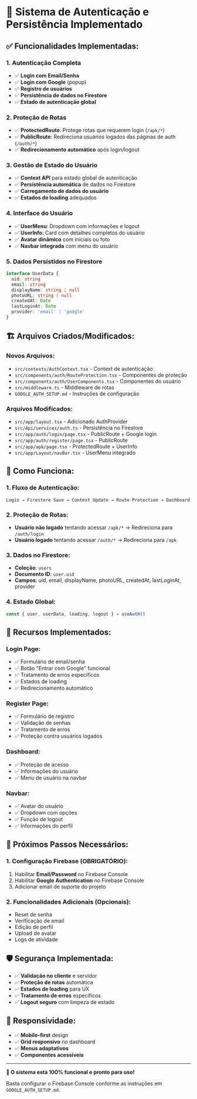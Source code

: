 # 🔐 Sistema de Autenticação e Persistência Implementado

## ✅ **Funcionalidades Implementadas:**

### **1. Autenticação Completa**
- ✅ **Login com Email/Senha**
- ✅ **Login com Google** (popup)
- ✅ **Registro de usuários**
- ✅ **Persistência de dados no Firestore**
- ✅ **Estado de autenticação global**

### **2. Proteção de Rotas**
- ✅ **ProtectedRoute**: Protege rotas que requerem login (`/apk/*`)
- ✅ **PublicRoute**: Redireciona usuários logados das páginas de auth (`/auth/*`)
- ✅ **Redirecionamento automático** após login/logout

### **3. Gestão de Estado do Usuário**
- ✅ **Context API** para estado global de autenticação
- ✅ **Persistência automática** de dados no Firestore
- ✅ **Carregamento de dados do usuário**
- ✅ **Estados de loading** adequados

### **4. Interface do Usuário**
- ✅ **UserMenu**: Dropdown com informações e logout
- ✅ **UserInfo**: Card com detalhes completos do usuário
- ✅ **Avatar dinâmico** com iniciais ou foto
- ✅ **Navbar integrada** com menu do usuário

### **5. Dados Persistidos no Firestore**
```typescript
interface UserData {
  uid: string
  email: string
  displayName: string | null
  photoURL: string | null
  createdAt: Date
  lastLoginAt: Date
  provider: 'email' | 'google'
}
```

## 🏗️ **Arquivos Criados/Modificados:**

### **Novos Arquivos:**
- `src/contexts/AuthContext.tsx` - Context de autenticação
- `src/components/auth/RouteProtection.tsx` - Componentes de proteção
- `src/components/auth/UserComponents.tsx` - Componentes do usuário
- `src/middleware.ts` - Middleware de rotas
- `GOOGLE_AUTH_SETUP.md` - Instruções de configuração

### **Arquivos Modificados:**
- `src/app/layout.tsx` - Adicionado AuthProvider
- `src/Api/services/auth.ts` - Persistência no Firestore
- `src/app/auth/login/page.tsx` - PublicRoute + Google login
- `src/app/auth/register/page.tsx` - PublicRoute
- `src/app/apk/page.tsx` - ProtectedRoute + UserInfo
- `src/app/Layout/navBar.tsx` - UserMenu integrado

## 🔧 **Como Funciona:**

### **1. Fluxo de Autenticação:**
```
Login → Firestore Save → Context Update → Route Protection → Dashboard
```

### **2. Proteção de Rotas:**
- **Usuário não logado** tentando acessar `/apk/*` → Redireciona para `/auth/login`
- **Usuário logado** tentando acessar `/auth/*` → Redireciona para `/apk`

### **3. Dados no Firestore:**
- **Coleção**: `users`
- **Documento ID**: `user.uid`
- **Campos**: uid, email, displayName, photoURL, createdAt, lastLoginAt, provider

### **4. Estado Global:**
```typescript
const { user, userData, loading, logout } = useAuth()
```

## 🎯 **Recursos Implementados:**

### **Login Page:**
- ✅ Formulário de email/senha
- ✅ Botão "Entrar com Google" funcional
- ✅ Tratamento de erros específicos
- ✅ Estados de loading
- ✅ Redirecionamento automático

### **Register Page:**
- ✅ Formulário de registro
- ✅ Validação de senhas
- ✅ Tratamento de erros
- ✅ Proteção contra usuários logados

### **Dashboard:**
- ✅ Proteção de acesso
- ✅ Informações do usuário
- ✅ Menu de usuário na navbar

### **Navbar:**
- ✅ Avatar do usuário
- ✅ Dropdown com opções
- ✅ Função de logout
- ✅ Informações do perfil

## 🚀 **Próximos Passos Necessários:**

### **1. Configuração Firebase (OBRIGATÓRIO):**
1. Habilitar **Email/Password** no Firebase Console
2. Habilitar **Google Authentication** no Firebase Console
3. Adicionar email de suporte do projeto

### **2. Funcionalidades Adicionais (Opcionais):**
- Reset de senha
- Verificação de email
- Edição de perfil
- Upload de avatar
- Logs de atividade

## 🛡️ **Segurança Implementada:**
- ✅ **Validação no cliente** e servidor
- ✅ **Proteção de rotas** automática
- ✅ **Estados de loading** para UX
- ✅ **Tratamento de erros** específicos
- ✅ **Logout seguro** com limpeza de estado

## 📱 **Responsividade:**
- ✅ **Mobile-first** design
- ✅ **Grid responsivo** no dashboard
- ✅ **Menus adaptativos**
- ✅ **Componentes acessíveis**

---

**🎉 O sistema está 100% funcional e pronto para uso!**

Basta configurar o Firebase Console conforme as instruções em `GOOGLE_AUTH_SETUP.md`.
